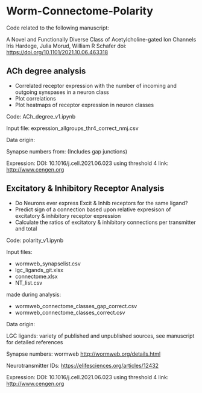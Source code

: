 # Worm-Connectome-Polarity

Code related to the following manuscript:

A Novel and Functionally Diverse Class of Acetylcholine-gated Ion Channels
Iris Hardege, Julia Morud, William R Schafer
doi: https://doi.org/10.1101/2021.10.06.463318

## ACh degree analysis

- Correlated receptor expression with the number of incoming and outgoing synspases in a neuron class
- Plot correlations
- Plot heatmaps of receptor expression in neuron classes

Code: ACh_degree_v1.ipynb

Input file: expression_allgroups_thr4_correct_nmj.csv

Data origin: 

Synapse numbers from: 
(Includes gap junctions)

Expression: DOI: 10.1016/j.cell.2021.06.023 using threshold 4
link: http://www.cengen.org

## Excitatory & Inhibitory Receptor Analysis

- Do Neurons ever express Excit & Inhib receptors for the same ligand?
- Predict sign of a connection based upon relative expresison of excitatory & inhibitory receptor expression
- Calculate the ratios of excitatory & inhibitory connections per transmitter and total

Code: polarity_v1.ipynb

Input files:

- wormweb_synapselist.csv
- lgc_ligands_git.xlsx
- connectome.xlsx
- NT_list.csv

made during analysis:

- wormweb_connectome_classes_gap_correct.csv
- wormweb_connectome_classes_correct.csv

Data origin:

LGC ligands: variety of published and unpublished sources, see manuscript for detailed references

Synapse numbers: wormweb http://wormweb.org/details.html 

Neurotransmitter IDs: https://elifesciences.org/articles/12432 

Expression: DOI: 10.1016/j.cell.2021.06.023 using threshold 4 link: http://www.cengen.org
